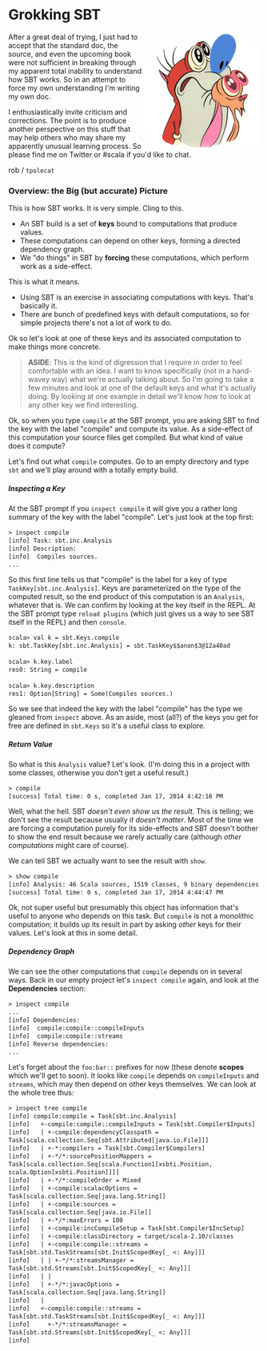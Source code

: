 # Grokking SBT

<img alt="confusion" align=right src="sbt.gif"/>

After a great deal of trying, I just had to accept that the standard doc, the source, and even the upcoming book were not sufficient in breaking through my apparent total inability to understand how SBT works. So in an attempt to force my own understanding I'm writing my own doc.

I enthusiastically invite criticism and corrections. The point is to produce another perspective on this stuff that may help others who may share my apparently unusual learning process. So please find me on Twitter or #scala if you'd like to chat.

rob / `tpolecat`

### Overview: the Big (but accurate) Picture

This is how SBT works. It is very simple. Cling to this.

- An SBT build is a set of **keys** bound to computations that produce values. 
- These computations can depend on other keys, forming a directed dependency graph.
- We "do things" in SBT by **forcing** these computations, which perform work as a side-effect.

This is what it means.

- Using SBT is an exercise in associating computations with keys. That's basically it.
- There are bunch of predefined keys with default computations, so for simple projects there's not a lot of work to do.

Ok so let's look at one of these keys and its associated computation to make things more concrete. 

> **ASIDE**: This is the kind of digression that I require in order to feel comfortable with an idea. I want to know specifically (not in a hand-wavey way) what we're actually talking about. So I'm going to take a few minutes and look at one of the default keys and what it's actually doing. By looking at one example in detail we'll know how to look at any other key we find interesting.

Ok, so when you type `compile` at the SBT prompt, you are asking SBT to find the key with the label "compile" and compute its value. As a side-effect of this computation your source files get compiled. But what kind of value does it compute?

Let's find out what `compile` computes. Go to an empty directory and type `sbt` and we'll play around with a totally empty build. 

##### Inspecting a Key

At the SBT prompt if you `inspect compile` it will give you a rather long summary of the key with the label "compile". Let's just look at the top first:

```
> inspect compile
[info] Task: sbt.inc.Analysis
[info] Description:
[info]  Compiles sources.
...
```

So this first line tells us that "compile" is the label for a key of type `TaskKey[sbt.inc.Analysis]`. Keys are parameterized on the type of the computed result, so the end product of this computation is an `Analysis`, whatever that is. We can confirm by looking at the key itself in the REPL. At the SBT prompt type `reload plugins` (which just gives us a way to see SBT itself in the REPL) and then `console`.

```
scala> val k = sbt.Keys.compile
k: sbt.TaskKey[sbt.inc.Analysis] = sbt.TaskKey$$anon$3@12a40ad

scala> k.key.label
res0: String = compile

scala> k.key.description
res1: Option[String] = Some(Compiles sources.)
```

So we see that indeed the key with the label "compile" has the type we gleaned from `inspect` above. As an aside, most (all?) of the keys you get for free are defined in `sbt.Keys` so it's a useful class to explore.

##### Return Value

So what is this `Analysis` value? Let's look. (I'm doing this in a project with some classes, otherwise you don't get a useful result.)

```
> compile
[success] Total time: 0 s, completed Jan 17, 2014 4:42:16 PM
```

Well, what the hell. SBT *doesn't even show us the result*. This is telling; we don't see the result because usually *it doesn't matter*. Most of the time we are forcing a computation purely for its side-effects and SBT doesn't bother to show the end result because we rarely actually care (although *other computations* might care of course).

We can tell SBT we actually want to see the result with `show`.

```
> show compile
[info] Analysis: 46 Scala sources, 1519 classes, 9 binary dependencies
[success] Total time: 0 s, completed Jan 17, 2014 4:44:47 PM
```

Ok, not super useful but presumably this object has information that's useful to anyone who depends on this task. But `compile` is not a monolithic computation; it builds up its result in part by asking *other* keys for their values. Let's look at this in some detail.


##### Dependency Graph

We can see the other computations that `compile` depends on in several ways. Back in our empty project let's `inspect compile` again, and look at the **Dependencies** section:

```
> inspect compile
...
[info] Dependencies:
[info]  compile:compile::compileInputs
[info]  compile:compile::streams
[info] Reverse dependencies:
...
```

Let's forget about the `foo:bar::` prefixes for now (these denote **scopes** which we'll get to soon). It looks like `compile` depends on `compileInputs` and `streams`, which may then depend on other keys themselves. We can look at the whole tree thus:

```
> inspect tree compile
[info] compile:compile = Task[sbt.inc.Analysis]
[info]   +-compile:compile::compileInputs = Task[sbt.Compiler$Inputs]
[info]   | +-compile:dependencyClasspath = Task[scala.collection.Seq[sbt.Attributed[java.io.File]]]
[info]   | +-*:compilers = Task[sbt.Compiler$Compilers]
[info]   | +-*/*:sourcePositionMappers = Task[scala.collection.Seq[scala.Function1[xsbti.Position, scala.Option[xsbti.Position]]]]
[info]   | +-*/*:compileOrder = Mixed
[info]   | +-compile:scalacOptions = Task[scala.collection.Seq[java.lang.String]]
[info]   | +-compile:sources = Task[scala.collection.Seq[java.io.File]]
[info]   | +-*/*:maxErrors = 100
[info]   | +-compile:incCompileSetup = Task[sbt.Compiler$IncSetup]
[info]   | +-compile:classDirectory = target/scala-2.10/classes
[info]   | +-compile:compile::streams = Task[sbt.std.TaskStreams[sbt.Init$ScopedKey[_ <: Any]]]
[info]   | | +-*/*:streamsManager = Task[sbt.std.Streams[sbt.Init$ScopedKey[_ <: Any]]]
[info]   | | 
[info]   | +-*/*:javacOptions = Task[scala.collection.Seq[java.lang.String]]
[info]   | 
[info]   +-compile:compile::streams = Task[sbt.std.TaskStreams[sbt.Init$ScopedKey[_ <: Any]]]
[info]     +-*/*:streamsManager = Task[sbt.std.Streams[sbt.Init$ScopedKey[_ <: Any]]]
[info]     
```






